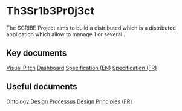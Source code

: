 # Th3Sr1b3Pr0j3ct
The SCRIBE Project aims to build a distributed <ConceptionaryManager> which is a distributed application which allow to manage 1 or several <Conceptionary>. 

Key documents
-
<a href="http://bit.ly/2HTCL9k">Visual Pitch</a>
<a href="http://bit.ly/2TFAOys">Dashboard</a>
<a href="http://bit.ly/2HTpM6K">Specification (EN)</a>
<a href="http://bit.ly/2UeH9FK">Specification (FR)</a>

Useful documents
-
<a href="http://bit.ly/2G9qF8R">Ontology Design Processus</a>
<a href="http://bit.ly/2UgtDCf">Design Principles (FR)</a>
